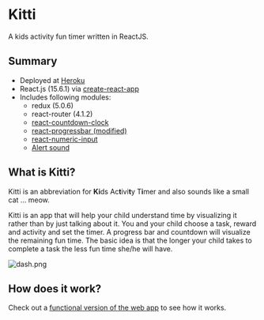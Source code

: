 # Kitti
A kids activity fun timer written in ReactJS.

## Summary

- Deployed at [Heroku](https://kitti-kids-activity-timer.herokuapp.com)
- React.js (15.6.1) via [create-react-app](https://github.com/facebookincubator/create-react-app)
- Includes following modules:
  * redux (5.0.6)
  * react-router (4.1.2)
  * [react-countdown-clock](https://github.com/pughpugh/react-countdown-clock)
  * [react-progressbar (modified)](https://github.com/abdennour/react-progressbar)
  * [react-numeric-input](https://github.com/vlad-ignatov/react-numeric-input)
  * [Alert sound](http://freesound.org/people/JustinBW/sounds/80921/)

## What is Kitti?

Kitti is an abbreviation for **Ki**ds Ac**t**ivi**t**y T**i**mer and also sounds like a small cat ... meow.


Kitti is an app that will help your child understand time by visualizing it rather than by just talking about it. You and your child choose a task, reward and activity and set the timer. A progress bar and countdown will visualize the remaining fun time. The basic idea is that the longer your child takes to complete a task the less fun time she/he will have.

![dash.png](https://s26.postimg.org/6bfj2zrp5/dash.png)

## How does it work?

Check out a [functional version of the web app](https://kitti-kids-activity-timer.herokuapp.com) to see how it works.
